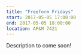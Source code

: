 ```yaml
---
title: "Freeform Fridays"
start: 2017-05-05 17:00:00
end: 2017-05-05 18:00:00
location: AP&M 7421
---
```


Description to come soon!
